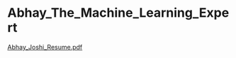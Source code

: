 # Abhay_The_Machine_Learning_Expert

[Abhay_Joshi_Resume.pdf](https://github.com/joshab01/Abhay_The-_Machine_Learning_Expert/files/7648383/Abhay_Joshi_Resume.pdf)
